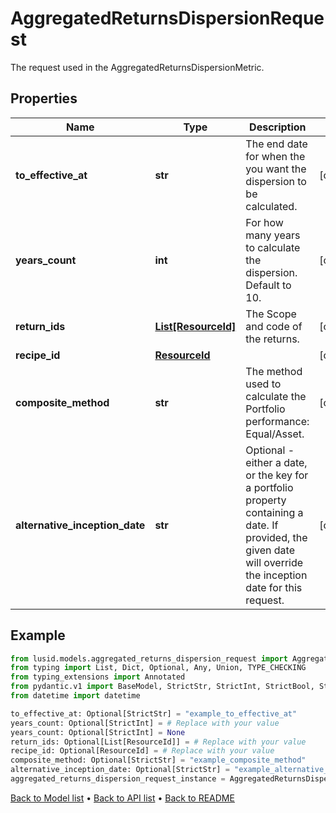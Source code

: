 # AggregatedReturnsDispersionRequest

The request used in the AggregatedReturnsDispersionMetric.
## Properties
Name | Type | Description | Notes
------------ | ------------- | ------------- | -------------
**to_effective_at** | **str** | The end date for when the you want the dispersion to be calculated. | [optional] 
**years_count** | **int** | For how many years to calculate the dispersion. Default to 10. | [optional] 
**return_ids** | [**List[ResourceId]**](ResourceId.md) | The Scope and code of the returns. | [optional] 
**recipe_id** | [**ResourceId**](ResourceId.md) |  | [optional] 
**composite_method** | **str** | The method used to calculate the Portfolio performance: Equal/Asset. | [optional] 
**alternative_inception_date** | **str** | Optional - either a date, or the key for a portfolio property containing a date. If provided, the given date will override the inception date for this request. | [optional] 
## Example

```python
from lusid.models.aggregated_returns_dispersion_request import AggregatedReturnsDispersionRequest
from typing import List, Dict, Optional, Any, Union, TYPE_CHECKING
from typing_extensions import Annotated
from pydantic.v1 import BaseModel, StrictStr, StrictInt, StrictBool, StrictFloat, StrictBytes, Field, validator, ValidationError, conlist, constr
from datetime import datetime

to_effective_at: Optional[StrictStr] = "example_to_effective_at"
years_count: Optional[StrictInt] = # Replace with your value
years_count: Optional[StrictInt] = None
return_ids: Optional[List[ResourceId]] = # Replace with your value
recipe_id: Optional[ResourceId] = # Replace with your value
composite_method: Optional[StrictStr] = "example_composite_method"
alternative_inception_date: Optional[StrictStr] = "example_alternative_inception_date"
aggregated_returns_dispersion_request_instance = AggregatedReturnsDispersionRequest(to_effective_at=to_effective_at, years_count=years_count, return_ids=return_ids, recipe_id=recipe_id, composite_method=composite_method, alternative_inception_date=alternative_inception_date)

```

[Back to Model list](../README.md#documentation-for-models) &#8226; [Back to API list](../README.md#documentation-for-api-endpoints) &#8226; [Back to README](../README.md)

